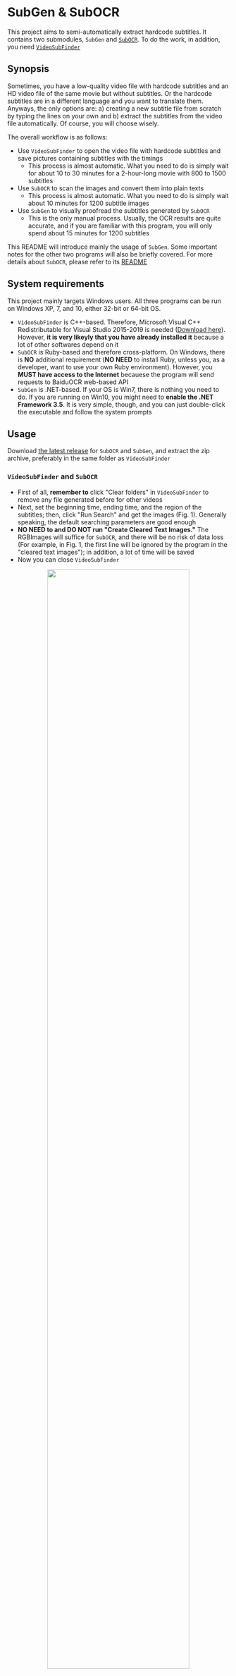 # SubGen & SubOCR
This project aims to semi-automatically extract hardcode subtitles. It contains two submodules, `SubGen` and [`SubOCR`](/SubOCR). To do the work, in addition, you need [`VideoSubFinder`](https://sourceforge.net/projects/videosubfinder/)

## Synopsis
Sometimes, you have a low-quality video file with hardcode subtitles and an HD video file of the same movie but without subtitles. Or the hardcode subtitles are in a different language and you want to translate them. Anyways, the only options are: a) creating a new subtitle file from scratch by typing the lines on your own and b) extract the subtitles from the video file automatically. Of course, you will choose wisely.

The overall workflow is as follows:
* Use `VideoSubFinder` to open the video file with hardcode subtitles and save pictures containing subtitles with the timings
  * This process is almost automatic. What you need to do is simply wait for about 10 to 30 minutes for a 2-hour-long movie with 800 to 1500 subtitles
* Use `SubOCR` to scan the images and convert them into plain texts
  * This process is almost automatic. What you need to do is simply wait about 10 minutes for 1200 subtitle images
* Use `SubGen` to visually proofread the subtitles generated by `SubOCR`
  * This is the only manual process. Usually, the OCR results are quite accurate, and if you are familiar with this program, you will only spend about 15 minutes for 1200 subtitles

This README will introduce mainly the usage of `SubGen`. Some important notes for the other two programs will also be briefly covered. For more details about `SubOCR`, please refer to its [README](/SubOCR/README.md)


## System requirements
This project mainly targets Windows users. All three programs can be run on Windows XP, 7, and 10, either 32-bit or 64-bit OS.
* `VideoSubFinder` is C++-based. Therefore, Microsoft Visual C++ Redistributable for Visual Studio 2015-2019 is needed ([Download here](https://aka.ms/vs/16/release/vc_redist.x86.exe)). However, **it is very likeyly that you have already installed it** because a lot of other softwares depend on it
* `SubOCR` is Ruby-based and therefore cross-platform. On Windows, there is **NO** additional requirement (**NO NEED** to install Ruby, unless you, as a developer, want to use your own Ruby environment). However, you **MUST have access to the Internet** becauese the program will send requests to BaiduOCR web-based API
* `SubGen` is .NET-based. If your OS is Win7, there is nothing you need to do. If you are running on Win10, you might need to **enable the .NET Framework 3.5**. It is very simple, though, and you can just double-click the executable and follow the system prompts

## Usage
Download [the latest release](https://github.com/Z-H-Sun/SubGen/releases/latest) for `SubOCR` and `SubGen`, and extract the zip archive, preferably in the same folder as `VideoSubFinder`

### `VideoSubFinder` and `SubOCR`
* First of all, **remember to** click "Clear folders" in `VideoSubFinder` to remove any file generated before for other videos
* Next, set the beginning time, ending time, and the region of the subtitles; then, click "Run Search" and get the images (Fig. 1). Generally speaking, the default searching parameters are good enough
* **NO NEED to and DO NOT run "Create Cleared Text Images."** The RGBImages will suffice for `SubOCR`, and there will be no risk of data loss (For example, in Fig. 1, the first line will be ignored by the program in the "cleared text images"); in addition, a lot of time will be saved
* Now you can close `VideoSubFinder`

<p align="center">
<img width="80%" height="80%" src="/pic/1.png">
</br>Fig. 1 VideoSubFinder
</p>

* Before running `SubOCR`, you need to configure the program properly by editing `SubOCR.rb` as instructed [here](/SubOCR/README.md#configurations)
  * Especially, you **MUST** [apply for an BaiduOCR API_Key](https://console.bce.baidu.com/ai/?fromai=1#/ai/ocr/overview/index) and replace the placeholder at the beginning of `SubOCR.rb` as instructed [here](/SubOCR/README.md#baiduocr-api-application)
* Generally speaking, the default settings are good enough. You can just double-click `SubOCR.exe` to run and the results will be saved to the `TXTResults` folder
  * For more details, see [here](/SubOCR/README.md#how-to-operate)

### General workflow for `SubGen`
* Select the folder of `VideoSubFinder` and set the region of the subtitles in the images (Fig. 2)
* In the revision window, you can compare the original images with the OCR results and then correct anything wrong (Fig. 3)
  * This process can be done **in the meantime** while `SubOCR` is running to save time
* In the review window, make final changes and save the subtitle file (Fig. 4)
* Now you will return to the first window (Fig. 2), and you can start processing another video by repeating the steps above

<p align="center">
<img width="80%" height="80%" src="/pic/2.png">
<br>Fig. 2 SubGen<br><br>
<img width="80%" height="80%" src="/pic/3.png">
<br>Fig. 3 The revision window<br><br>
<img width="80%" height="80%" src="/pic/4.png">
<br>Fig. 4 The review window
</p>

### Detailed info for `SubGen`
* In the first interface (Fig. 2), the program can **automatically detect the subtitle region**. Then, you can do manual adjustion by dragging using the left mouse button (to set the left-top corner) and the right mouse button (to set the right-bottom corner)

  * This needs not to be very accurate. The cropped region will be shown on the left in the revision window
* Then, press <kbd>Enter</kbd> to proceed to the revision window (Fig. 3)

  * You can hover the mouse at different places to see tips, the timing, and the corresponding filename of the OCR result
  * There will be an asterisk mark (\*) in the caption of the window if the page has been saved before
  * The vertical line character (|) in the text **means there was a line break**. The color of the text indicates the status:

    * Black: the original OCR results
    * Blue: the texts have been altered
    * Red: The line segmentation is incorrect, and you may want to **transfer some lines from one textbox to another** (The cause and the workaround of this issue has been explained in the [README](/SubOCR/README.md) of `SubOCR`)
  * The hotkeys:

    * <kbd>Enter</kbd>: Save the current page and move to the next page
    * <kbd>Esc</kbd>: Close the window and proceed to the review window **without saving**
    * <kbd>PageUp</kbd>/<kbd>PageUp</kbd>: Move to the previous/next page **without saving**
      * If you are already at the first page, PgUp will take you to the final one; and vice versa
    * <kbd>↑</kbd>/<kbd>↓</kbd>: Move to the previous/next textbox
      * If you are already at the first textbox, Up will take you to the final one; and vice versa
    * <kbd><kbd>Shift</kbd>+<kbd>↑</kbd></kbd>/<kbd><kbd>Shift</kbd>+<kbd>↓</kbd></kbd>: Select the text from the beginning to the current position, or the other way around
      * You can use <kbd><kbd>Shift</kbd>+<kbd>↑</kbd></kbd> + <kbd>←</kbd> to move the cursor to the left end; or vice versa
    * <kbd><kbd>Ctrl</kbd>+<kbd>↑</kbd></kbd>/<kbd><kbd>Ctrl</kbd>+<kbd>↓</kbd></kbd>: Transfer the selected text to the previous/next textbox
      * You cannot use this function if you are already at the first or the last textbox
* Then, press <kbd>Esc</kbd> to proceed to the review window (Fig. 4)

  * The cursor will be at the first line of the subtitles. If you scroll up, you can define the styles of the texts, etc.
  * Press <kbd><kbd>Shift</kbd>+<kbd>Enter</kbd></kbd> or <kbd><kbd>Ctrl</kbd>+<kbd>Enter</kbd></kbd> to close the window and save
* Done!
